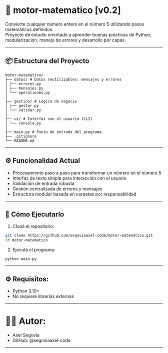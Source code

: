 # 🧠 motor-matematico [v0.2]

Convierte cualquier número entero en el número 5 utilizando pasos matemáticos definidos.  
Proyecto de estudio orientado a aprender buenas prácticas de Python, modularización, manejo de errores y desarrollo por capas.

---

## 📦 Estructura del Proyecto
```
motor-matematico/
├── datos/ # Datos reutilizables: mensajes y errores
│ ├── errores.py
│ ├── mensajes.py
│ └── operaciones.py
│
├── gestion/ # Lógica de negocio
│ ├── gestor.py
│ └── validar.py
│
├── ui/ # Interfaz con el usuario (CLI)
│ └── consola.py
│
├── main.py # Punto de entrada del programa
├── .gitignore
└── README.md
```

---

## ⚙️ Funcionalidad Actual

- Procesamiento paso a paso para transformar un número en el número 5
- Interfaz de texto simple para interacción con el usuario
- Validación de entrada robusta
- Gestión centralizada de errores y mensajes
- Estructura modular basada en carpetas por responsabilidad

---

## 🚀 Cómo Ejecutarlo

1. Cloná el repositorio:

```bash
git clone https://github.com/segoviaaxel-code/motor-matematico.git
cd motor-matematico
```
2. Ejecutá el programa:
```
python main.py
```
---

## ⚙️ Requisitos:

- Python 3.10+
- No requiere librerías externas

---

# 🧑‍💻 Autor:

- Axel Segovia
- GitHub: @segoviaaxel-code

---
